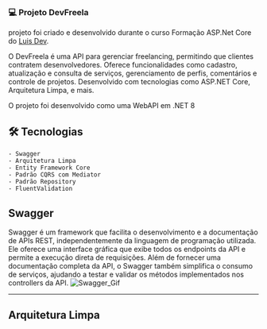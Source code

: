 ### 💻 Projeto DevFreela
projeto foi criado e desenvolvido durante o curso Formação ASP.Net Core do [Luis Dev](https://www.linkedin.com/in/luisdeol/).

O DevFreela é uma API para gerenciar freelancing, permitindo que clientes contratem desenvolvedores. Oferece funcionalidades como cadastro, atualização e consulta de serviços, gerenciamento de perfis, comentários e controle de projetos. Desenvolvido com tecnologias como ASP.NET Core, Arquitetura Limpa, e mais.

O projeto foi desenvolvido como uma WebAPI em .NET 8

## 🛠 Tecnologias
    - Swagger
    - Arquitetura Limpa
    - Entity Framework Core
    - Padrão CQRS com Mediator
    - Padrão Repository
    - FluentValidation

## Swagger
Swagger é um framework que facilita o desenvolvimento e a documentação de APIs REST, independentemente da linguagem de programação utilizada. Ele oferece uma interface gráfica que exibe todos os endpoints da API e permite a execução direta de requisições. Além de fornecer uma documentação completa da API, o Swagger também simplifica o consumo de serviços, ajudando a testar e validar os métodos implementados nos controllers da API.
![Swagger_Gif](https://github.com/user-attachments/assets/f847caa7-272b-43bb-bba0-62d01af34a63)

---
## Arquitetura Limpa



